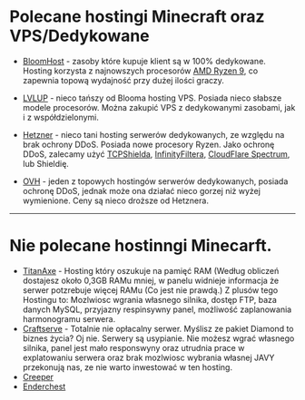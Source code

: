 # Polecane hostingi Minecraft oraz VPS/Dedykowane

- [BloomHost](https://bloom.host) - zasoby które kupuje klient są w 100% dedykowane. Hosting korzysta z najnowszych procesorów [AMD Ryzen 9](https://www.amd.com/pl/partner/why-customers-are-buying-ryzen), co zapewnia topową wydajność przy dużej ilości graczy.

- [LVLUP](https://lvlup.pro) - nieco tańszy od Blooma hosting VPS. Posiada nieco słabsze modele procesorów. Można zakupić VPS z dedykowanymi zasobami, jak i z współdzielonymi.

- [Hetzner](https://hetzner.com) - nieco tani hosting serwerów dedykowanych, ze względu na brak ochrony DDoS. Posiada nowe procesory Ryzen. Jako ochronę DDoS, zalecamy użyć [TCPShielda](https://tcpshield.com), [InfinityFiltera](https://www.infinity-filter.com/en), [CloudFlare Spectrum](https://www.cloudflare.com/products/cloudflare-spectrum/minecraft/), lub Shieldię.

- [OVH](https://ovh.com) - jeden z topowych hostingów serwerów dedykowanych, posiada ochronę DDoS, jednak może ona działać nieco gorzej niż wyżej wymienione. Ceny są nieco droższe od Hetznera.

---

# Nie polecane hostinngi Minecarft.

- [TitanAxe](https://titanaxe.com) - Hosting który oszukuje na pamięć RAM (Według obliczeń dostajesz około 0,3GB RAMu mniej, w panelu widnieje informacja że serwer potzrebuje więcej RAMu (Co jest nie prawdą.) Z plusów tego Hostingu to: Mozlwiosc wgrania własnego silnika, dostęp FTP, baza danych MySQL, przyjazny respinsywny panel, możliwość zaplanowania harmonogramu serwera.
- [Craftserve](https://craftserve.pl) - Totalnie nie opłacalny serwer. Myślisz ze pakiet Diamond to biznes życia? Oj nie. Serwery są usypianie. Nie możesz wgrać własnego silnika, panel jest mało responswyny oraz utrudnia prace w explatowaniu serwera oraz brak mozlwiosc wybrania własnej JAVY przekonują nas, ze nie warto inwestować w ten hosting.
- [Creeper](https://creeper.pl)
- [Enderchest](https://enderchest.pl) 
